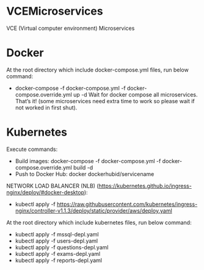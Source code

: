 # VCEMicroservices
VCE (Virtual computer environment) Microservices

# Docker
At the root directory which include docker-compose.yml files, run below command:
 * docker-compose -f docker-compose.yml -f docker-compose.override.yml up -d
Wait for docker compose all microservices. That’s it! (some microservices need extra time to work so please wait if not worked in first shut).

# Kubernetes
Execute commands:
 * Build images: docker-compose -f docker-compose.yml -f docker-compose.override.yml build -d
 * Push to Docker Hub: docker dockerhubid/servicename

NETWORK LOAD BALANCER (NLB) (https://kubernetes.github.io/ingress-nginx/deploy/#docker-desktop):
 * kubectl apply -f https://raw.githubusercontent.com/kubernetes/ingress-nginx/controller-v1.1.3/deploy/static/provider/aws/deploy.yaml
 
At the root directory which include kubernetes files, run below command:
 * kubectl apply -f mssql-depl.yaml
 * kubectl apply -f users-depl.yaml
 * kubectl apply -f questions-depl.yaml
 * kubectl apply -f exams-depl.yaml
 * kubectl apply -f reports-depl.yaml


 
